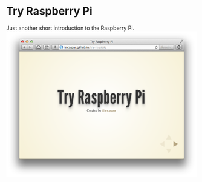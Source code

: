 Try Raspberry Pi
=========
Just another short introduction to the Raspberry Pi.
![ScreenShot](screenshot.png)